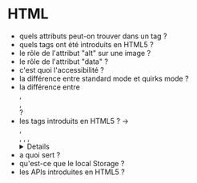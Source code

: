 # HTML

- quels attributs peut-on trouver dans un tag ?
- quels tags ont été introduits en HTML5 ?
- le rôle de l'attribut "alt" sur une image ?
- le rôle de l'attribut "data" ?
- c'est quoi l'accessibilité ?
- la différence entre standard mode et quirks mode ?
- la différence entre <div>, <section>, <article> ?
- les tags introduits en HTML5 ?
    -> <article>, <aside>, <bdi>, <command>, <details>, <figure>, <figcaption>, <summary>, <header>, <footer>, <hgroup>, <mark>, <meter>, <nav>, <progress>, <ruby>, <rt>, <section>, <time>, <wpr>
- a quoi sert <canvas> ?
- qu'est-ce que le local Storage ?
- les APIs introduites en HTML5 ?
